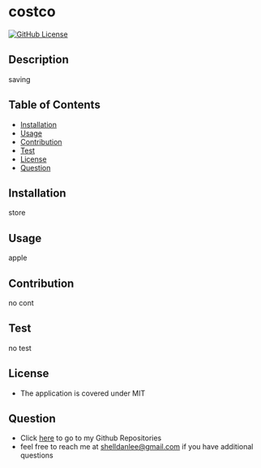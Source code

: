 # costco

[![GitHub License](https://img.shields.io/github/license/shelldan/readme_generator)](https://github.com/shelldan)

## Description
saving

## Table of Contents
* [Installation](#installation)
* [Usage](#usage)
* [Contribution](#contribution)
* [Test](#test)
* [License](#license)
* [Question](#question)


## Installation
store

## Usage
apple

## Contribution
no cont

## Test
no test

## License
* The application is covered under MIT

## Question
* Click [here](https://github.com/shelldan) to go to my Github Repositories
* feel free to reach me at shelldanlee@gmail.com if you have additional questions

